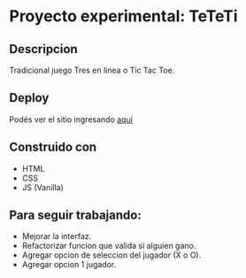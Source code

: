 # Proyecto experimental: TeTeTi
## Descripcion

Tradicional juego Tres en linea o Tic Tac Toe.


## Deploy ##
Podés ver el sitio ingresando [aquí](https://agustintrigo.github.io/Proyecto_DW/)

## Construido con ##
* HTML
* CSS
* JS (Vanilla)

## Para seguir trabajando: ##
* Mejorar la interfaz.
* Refactorizar funcion que valida si alguien gano.
* Agregar opcion de seleccion del jugador (X o O).
* Agregar opcion 1 jugador.
